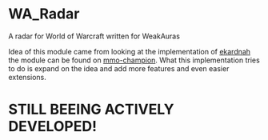 # WA_Radar
A radar for World of Warcraft written for WeakAuras

Idea of this module came from looking at the implementation of [ekardnah](http://www.mmo-champion.com/members/742395-ekardnah) the module can be found on [mmo-champion](http://www.mmo-champion.com/threads/1839869-Raid-HUD-plotter-for-WeakAuras).
What this implementation tries to do is expand on the idea and add more features and even easier extensions.

# STILL BEEING ACTIVELY DEVELOPED!
